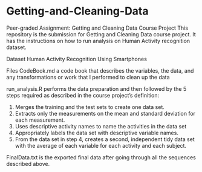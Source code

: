 # Getting-and-Cleaning-Data
Peer-graded Assignment: Getting and Cleaning Data Course Project
This repository is the submission for Getting and Cleaning Data course project. It has the instructions on how to run analysis on Human Activity recognition dataset.

Dataset
Human Activity Recognition Using Smartphones

Files
CodeBook.md a code book that describes the variables, the data, and any transformations or work that I performed to clean up the data

run_analysis.R performs the data preparation and then followed by the 5 steps required as described in the course project’s definition:
1. Merges the training and the test sets to create one data set.
2. Extracts only the measurements on the mean and standard deviation for each measurement.
3. Uses descriptive activity names to name the activities in the data set
4. Appropriately labels the data set with descriptive variable names.
5. From the data set in step 4, creates a second, independent tidy data set with the average of each variable for each activity and each subject.

FinalData.txt is the exported final data after going through all the sequences described above.
